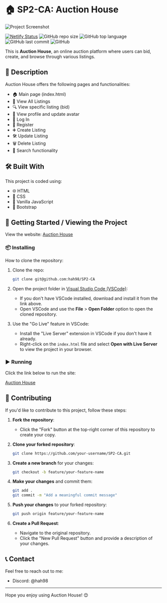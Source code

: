 # 🏠 SP2-CA: Auction House
![Project Screenshot](https://github.com/hah98/SP2-CA/assets/74331454/7ef16508-01a9-4f65-8084-5a3ebf645755)

[![Netlify Status](https://api.netlify.com/api/v1/badges/7028a48d-837b-4c97-89cc-7a4937e01c9c/deploy-status)](https://app.netlify.com/sites/hibosp2/deploys)
![GitHub repo size](https://img.shields.io/github/repo-size/hah98/SP2-CA)
![GitHub top language](https://img.shields.io/github/languages/top/hah98/SP2-CA)
![GitHub last commit](https://img.shields.io/github/last-commit/hah98/SP2-CA)
![GitHub](https://img.shields.io/github/license/hah98/SP2-CA)

This is **Auction House**, an online auction platform where users can bid, create, and browse through various listings.

## 📜 Description

Auction House offers the following pages and functionalities:

- 🏠 Main page (index.html)
- 📜 View All Listings
- 🔍 View specific listing (bid)
- 👤 View profile and update avatar
- 🔑 Log In
- 📝 Register
- ➕ Create Listing
- 🛠️ Update Listing
- 🗑️ Delete Listing
- 🔎 Search functionality

## 🛠️ Built With

This project is coded using:

- 🌐 HTML
- 🎨 CSS
- 📜 Vanilla JavaScript
- 💄 Bootstrap

## 🚀 Getting Started / Viewing the Project

View the website: [Auction House](https://hibosp2.netlify.app/)

### 📦 Installing

How to clone the repository:

1. Clone the repo:

   ```bash
   git clone git@github.com:hah98/SP2-CA
   ```

2. Open the project folder in [Visual Studio Code (VSCode)](https://code.visualstudio.com/):
   
   - If you don't have VSCode installed, download and install it from the link above.
   - Open VSCode and use the **File** > **Open Folder** option to open the cloned repository.

3. Use the "Go Live" feature in VSCode:
   
   - Install the "Live Server" extension in VSCode if you don't have it already.
   - Right-click on the `index.html` file and select **Open with Live Server** to view the project in your browser.

### ▶️ Running

Click the link below to run the site:

[Auction House](https://hibosp2.netlify.app/)

## 🤝 Contributing

If you'd like to contribute to this project, follow these steps:

1. **Fork the repository**:
   
   - Click the "Fork" button at the top-right corner of this repository to create your copy.

2. **Clone your forked repository**:

   ```bash
   git clone https://github.com/your-username/SP2-CA.git
   ```

3. **Create a new branch** for your changes:

   ```bash
   git checkout -b feature/your-feature-name
   ```

4. **Make your changes** and commit them:

   ```bash
   git add .
   git commit -m "Add a meaningful commit message"
   ```

5. **Push your changes** to your forked repository:

   ```bash
   git push origin feature/your-feature-name
   ```

6. **Create a Pull Request**:

   - Navigate to the original repository.
   - Click the "New Pull Request" button and provide a description of your changes.


## 📞 Contact

Feel free to reach out to me:

- Discord: @hah98

---

Hope you enjoy using Auction House! 😊
